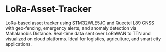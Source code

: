 # LoRa-Asset-Tracker
LoRa-based asset tracker using STM32WLE5JC and Quectel L89 GNSS with geo-fencing, emergency alerts, and anomaly detection via Mahalanobis Distance. Real-time data sent over LoRaWAN to TTN and visualized on cloud platforms. Ideal for logistics, agriculture, and smart city applications.
